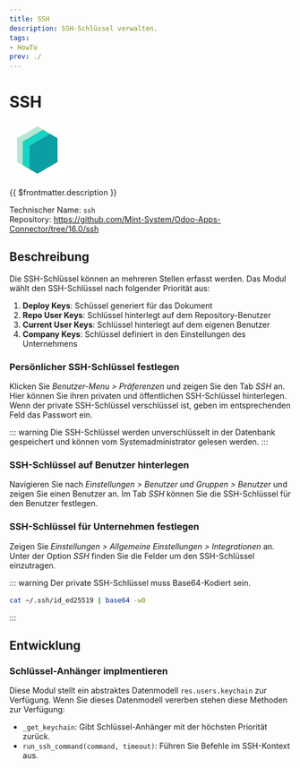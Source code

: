 ```yaml
---
title: SSH
description: SSH-Schlüssel verwalten.
tags:
- HowTo
prev: ./
---
```

# SSH
![icon_oms_box](attachments/icons_odoo_mint_system.png)

{{ $frontmatter.description }}

Technischer Name: `ssh`\
Repository: <https://github.com/Mint-System/Odoo-Apps-Connector/tree/16.0/ssh>

## Beschreibung

Die SSH-Schlüssel können an mehreren Stellen erfasst werden. Das Modul wählt den SSH-Schlüssel nach folgender Priorität aus:

1. **Deploy Keys**: Schüssel generiert für das Dokument
2. **Repo User Keys**: Schlüssel hinterlegt auf dem Repository-Benutzer
3. **Current User Keys**: Schlüssel hinterlegt auf dem eigenen Benutzer
4. **Company Keys**: Schlüssel definiert in den Einstellungen des Unternehmens

### Persönlicher SSH-Schlüssel festlegen

Klicken Sie *Benutzer-Menu > Präferenzen* und zeigen Sie den Tab *SSH* an. Hier können Sie ihren privaten und öffentlichen SSH-Schlüssel hinterlegen. Wenn der private SSH-Schlüssel verschlüssel ist, geben im entsprechenden Feld das Passwort ein.

::: warning
Die SSH-Schlüssel werden unverschlüsselt in der Datenbank gespeichert und können vom Systemadministrator gelesen werden.
:::

### SSH-Schlüssel auf Benutzer hinterlegen

Navigieren Sie nach *Einstellungen > Benutzer und Gruppen > Benutzer* und zeigen Sie einen Benutzer an. Im Tab *SSH* können Sie die SSH-Schlüssel für den Benutzer festlegen.

### SSH-Schlüssel für Unternehmen festlegen

Zeigen Sie *Einstellungen > Allgemeine Einstellungen > Integrationen* an. Unter der Option *SSH* finden Sie die Felder um den SSH-Schlüssel einzutragen.

::: warning
Der private SSH-Schlüssel muss Base64-Kodiert sein.

```bash
cat ~/.ssh/id_ed25519 | base64 -w0
```
:::

## Entwicklung

### Schlüssel-Anhänger implmentieren

Diese Modul stellt ein abstraktes Datenmodell `res.users.keychain` zur Verfügung. Wenn Sie dieses Datenmodell vererben stehen diese Methoden zur Verfügung:

* `_get_keychain`: Gibt Schlüssel-Anhänger mit der höchsten Priorität zurück.
* `run_ssh_command(command, timeout)`: Führen Sie Befehle im SSH-Kontext aus.